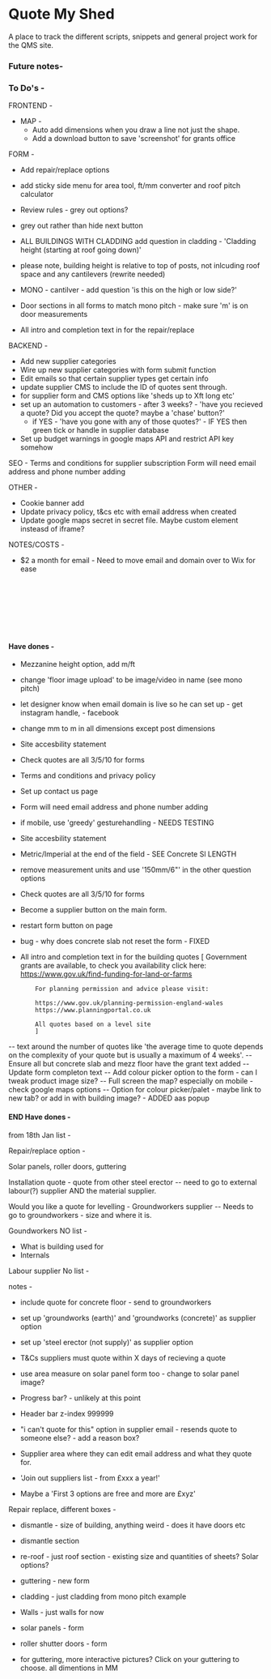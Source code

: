 <h1>Quote My Shed</h1>

A place to track the different scripts, snippets and general project work for the QMS site.

<h3>Future notes-</h3>

<h3>To Do's -</h3>

FRONTEND -

- MAP -
  - Auto add dimensions when you draw a line not just the shape.
  - Add a download button to save 'screenshot' for grants office

FORM -

- Add repair/replace options

- add sticky side menu for area tool, ft/mm converter and roof pitch calculator

- Review rules - grey out options?
- grey out rather than hide next button

- ALL BUILDINGS WITH CLADDING add question in cladding - 'Cladding height (starting at roof going down)'

- please note, building height is relative to top of posts, not inlcuding roof space and any cantilevers (rewrite needed)

- MONO - cantilver - add question 'is this on the high or low side?'

- Door sections in all forms to match mono pitch - make sure 'm' is on door measurements

- All intro and completion text in for the repair/replace

BACKEND -

- Add new supplier categories
- Wire up new supplier categories with form submit function
- Edit emails so that certain supplier types get certain info
- update supplier CMS to include the ID of quotes sent through.
- for supplier form and CMS options like 'sheds up to Xft long etc'
- set up an automation to customers - after 3 weeks? - 'have you recieved a quote? Did you accept the quote? maybe a 'chase' button?'
  - if YES - 'have you gone with any of those quotes?' - IF YES then green tick or handle in supplier database
- Set up budget warnings in google maps API and restrict API key somehow

SEO -
Terms and conditions for supplier subscription
Form will need email address and phone number adding

OTHER -

- Cookie banner add
- Update privacy policy, t&cs etc with email address when created
- Update google maps secret in secret file. Maybe custom element insteasd of iframe?

NOTES/COSTS -

- $2 a month for email - Need to move email and domain over to Wix for ease

<br/>
<br/>
<br/>
<br/>
<br/>
<br/>
<h4>Have dones - </h4>

- Mezzanine height option, add m/ft
- change 'floor image upload' to be image/video in name (see mono pitch)
- let designer know when email domain is live so he can set up - get instagram handle, - facebook
- change mm to m in all dimensions except post dimensions
- Site accesbility statement
- Check quotes are all 3/5/10 for forms
- Terms and conditions and privacy policy
- Set up contact us page
- Form will need email address and phone number adding
- if mobile, use 'greedy' gesturehandling - NEEDS TESTING
- Site accesbility statement
- Metric/Imperial at the end of the field - SEE Concrete Sl LENGTH
- remove measurement units and use '150mm/6"' in the other question options
- Check quotes are all 3/5/10 for forms
- Become a supplier button on the main form.
- restart form button on page
- bug - why does concrete slab not reset the form - FIXED
- All intro and completion text in for the building quotes [
  Government grants are available, to check you availability click here:
  https://www.gov.uk/find-funding-for-land-or-farms

          For planning permission and advice please visit:

          https://www.gov.uk/planning-permission-england-wales
          https://www.planningportal.co.uk

          All quotes based on a level site
          ]

-- text around the number of quotes like 'the average time to quote depends on the complexity of your quote but is usually a maximum of 4 weeks'.
-- Ensure all but concrete slab and mezz floor have the grant text added
-- Update form completon text
-- Add colour picker option to the form - can I tweak product image size?
-- Full screen the map? especially on mobile - check google maps options
-- Option for colour picker/palet - maybe link to new tab? or add in with building image? - ADDED aas popup

<h4>END Have dones - </h4>

from 18th Jan list -

Repair/replace option -

Solar panels, roller doors, guttering

Installation quote - quote from other steel erector
-- need to go to external labour(?) supplier AND the material supplier.

Would you like a quote for levelling - Groundworkers supplier
-- Needs to go to groundworkers - size and where it is.

Goundworkers NO list -

- What is building used for
- Internals

Labour supplier No list -

notes -

- include quote for concrete floor - send to groundworkers

- set up 'groundworks (earth)' and 'groundworks (concrete)' as supplier option

- set up 'steel erector (not supply)' as supplier option

- T&Cs suppliers must quote within X days of recieving a quote

- use area measure on solar panel form too - change to solar panel image?

- Progress bar? - unlikely at this point

- Header bar z-index 999999

- "i can't quote for this" option in supplier email - resends quote to someone else? - add a reason box?

- Supplier area where they can edit email address and what they quote for.

- 'Join out suppliers list - from £xxx a year!'

- Maybe a 'First 3 options are free and more are £xyz'

Repair replace, different boxes -

- dismantle - size of building, anything weird - does it have doors etc
- dismantle section
- re-roof - just roof section - existing size and quantities of sheets? Solar options?
- guttering - new form
- cladding - just cladding from mono pitch example
- Walls - just walls for now
- solar panels - form
- roller shutter doors - form

- for guttering, more interactive pictures? Click on your guttering to choose. all dimentions in MM
